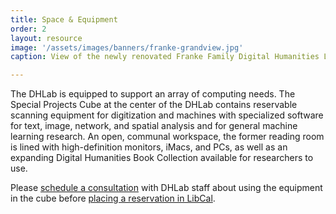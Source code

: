 ```yaml
---
title: Space & Equipment
order: 2
layout: resource
image: '/assets/images/banners/franke-grandview.jpg'
caption: View of the newly renovated Franke Family Digital Humanities Laboratory.

---
```

The DHLab is equipped to support an array of computing needs. The Special Projects Cube at the center of the DHLab contains reservable scanning equipment for digitization and machines with specialized software for text, image, network, and spatial analysis and for general machine learning research. An open, communal workspace, the former reading room is lined with high-definition monitors, iMacs, and PCs, as well as an expanding Digital Humanities Book Collection available for researchers to use.  

Please [schedule a consultation](https://outlook.office365.com/owa/calendar/DHLabBookings@yale.edu/bookings/) with DHLab staff about using the equipment in the cube before [placing a reservation in LibCal](https://schedule.yale.edu/spaces?lid=9064).
